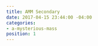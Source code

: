 ```yaml
---
title: AMM Secondary
date: 2017-04-15 23:44:00 -04:00
categories:
- a-mysterious-mass
position: 1
---
```


